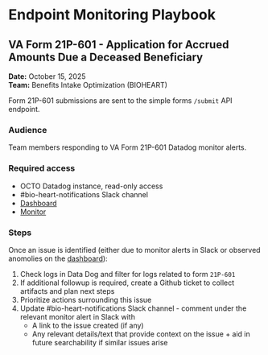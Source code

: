 # Endpoint Monitoring Playbook
## VA Form 21P-601 - Application for Accrued Amounts Due a Deceased Beneficiary

**Date:** October 15, 2025  
**Team:** Benefits Intake Optimization (BIOHEART)  

Form 21P-601 submissions are sent to the simple forms `/submit` API endpoint.

### Audience

Team members responding to VA Form 21P-601 Datadog monitor alerts.

### Required access

* OCTO Datadog instance, read-only access
* #bio-heart-notifications Slack channel
* [Dashboard](https://vagov.ddog-gov.com/dashboard/xhy-ewx-dsr?fromUser=false&refresh_mode=sliding&from_ts=1759523984389&to_ts=1759527584389&live=true)
* [Monitor](https://vagov.ddog-gov.com/monitors/456190)

### Steps

Once an issue is identified (either due to monitor alerts in Slack or observed anomolies on the [dashboard](https://vagov.ddog-gov.com/dashboard/xhy-ewx-dsr?fromUser=false&refresh_mode=sliding&from_ts=1759523984389&to_ts=1759527584389&live=true)):
1. Check logs in Data Dog and filter for logs related to form `21P-601`
2. If additional followup is required, create a Github ticket to collect artifacts and plan next steps
3. Prioritize actions surrounding this issue
4. Update #bio-heart-notifications Slack channel - comment under the relevant monitor alert in Slack with
    - A link to the issue created (if any)
    - Any relevant details/text that provide context on the issue + aid in future searchability if similar issues arise
